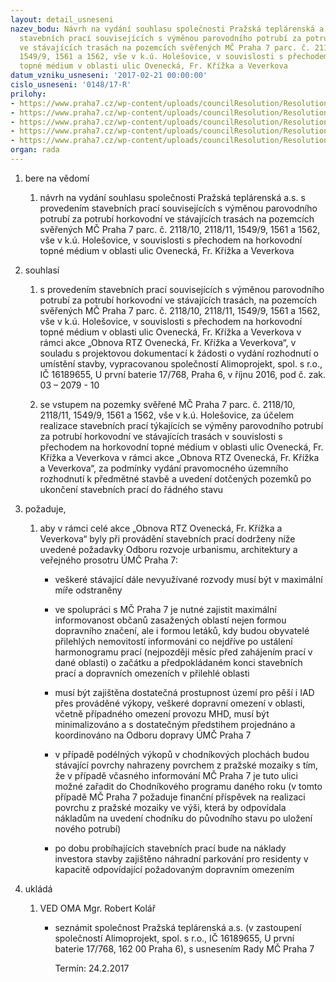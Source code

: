 ```yaml
---
layout: detail_usneseni
nazev_bodu: Návrh na vydání souhlasu společnosti Pražská teplárenská a.s. s provedením
  stavebních prací souvisejících s výměnou parovodního potrubí za potrubí horkovodní
  ve stávajících trasách na pozemcích svěřených MČ Praha 7 parc. č. 2118/10, 2118/11,
  1549/9, 1561 a 1562, vše v k.ú. Holešovice, v souvislosti s přechodem na horkovodní
  topné médium v oblasti ulic Ovenecká, Fr. Křížka a Veverkova
datum_vzniku_usneseni: '2017-02-21 00:00:00'
cislo_usneseni: '0148/17-R'
prilohy:
- https://www.praha7.cz/wp-content/uploads/councilResolution/Resolutions/28849/export/01_PTtrasy2017~168925.docx
- https://www.praha7.cz/wp-content/uploads/councilResolution/Resolutions/28849/export/02_DZobnRTZOvenFrKrizVever~168924.pdf
- https://www.praha7.cz/wp-content/uploads/councilResolution/Resolutions/28849/export/03_DZobnRTZOvenFrKrizVever~168923.pdf
- https://www.praha7.cz/wp-content/uploads/councilResolution/Resolutions/28849/export/04_DZobnRTZOvenFrKrizVever~168922.pdf
- https://www.praha7.cz/wp-content/uploads/councilResolution/Resolutions/28849/export/export~296715.pdf
organ: rada
---
```

<ol id="urzList" class="urzList_view"><li id="" class="urzClass1"><span name="1">bere na vědomí</span><ol class="urzOlClass"><li style="text-align: left;" id="" class="urzClass2"><span><p>návrh na vydání souhlasu společnosti Pražská teplárenská a.s. s provedením stavebních prací souvisejících s výměnou parovodního potrubí za potrubí horkovodní ve stávajících trasách na pozemcích svěřených MČ Praha 7 parc. č. 2118/10, 2118/11, 1549/9, 1561 a 1562, vše v k.ú. Holešovice, v souvislosti s přechodem na horkovodní topné médium v oblasti ulic Ovenecká, Fr. Křížka a Veverkova</p></span></li></ol></li><li id="" class="urzClass1"><span name="26">souhlasí</span><ol class="urzOlClass"><li style="text-align: left;" id="" class="urzClass2"><span><p>s provedením stavebních prací souvisejících s výměnou parovodního potrubí za potrubí horkovodní ve stávajících trasách, na pozemcích svěřených MČ Praha 7 parc. č. 2118/10, 2118/11, 1549/9, 1561 a 1562, vše v k.ú. Holešovice, v souvislosti s přechodem na horkovodní topné médium v oblasti ulic Ovenecká, Fr. Křížka a Veverkova v rámci akce „Obnova RTZ Ovenecká, Fr. Křížka a Veverkova“, v souladu s projektovou dokumentací k žádosti o vydání rozhodnutí o umístění stavby, vypracovanou společností Alimoprojekt, spol. s r.o., IČ 16189655, U první baterie 17/768, Praha 6, v říjnu 2016, pod č. zak. 03 – 2079 - 10<br></p></span></li><li style="text-align: left;" id="" class="urzClass2"><span><p>se vstupem na pozemky svěřené MČ Praha 7 parc. č. 2118/10, 2118/11, 1549/9, 1561 a 1562, vše v k.ú. Holešovice, za účelem realizace stavebních prací týkajících se výměny parovodního potrubí za potrubí horkovodní ve stávajících trasách v souvislosti s přechodem na horkovodní topné médium v oblasti ulic Ovenecká, Fr. Křížka a Veverkova v rámci akce „Obnova RTZ Ovenecká, Fr. Křížka a Veverkova“, za podmínky vydání pravomocného územního rozhodnutí k předmětné stavbě a uvedení dotčených pozemků po ukončení stavebních prací do řádného stavu</p></span></li></ol></li><li id="" class="urzClass1"><span name="63">požaduje,</span><ol id="" class="urzOlClass"><li style="text-align: left;" id="" class="urzClass2"><span><p>aby v rámci celé akce „Obnova RTZ Ovenecká, Fr. Křížka a Veverkova“ byly při provádění stavebních prací dodrženy níže uvedené požadavky Odboru rozvoje urbanismu, architektury a veřejného prosotru ÚMČ Praha 7:<br></p></span><ul class="urzUlClass"><li style="text-align: left;" id="" class="urzClass3"><span><p>veškeré stávající dále nevyužívané rozvody musí být v maximální míře odstraněny</p></span></li><li style="text-align: left;" id="" class="urzClass3"><span><p>ve spolupráci s MČ Praha 7 je nutné zajistit maximální informovanost občanů zasažených oblastí nejen formou dopravního značení, ale i formou letáků, kdy budou obyvatelé přilehlých nemovitostí informováni co nejdříve po ustálení harmonogramu prací (nejpozději měsíc před zahájením prací v dané oblasti) o začátku a předpokládaném konci stavebních prací a dopravních omezeních v přilehlé oblasti</p></span></li><li style="text-align: left;" id="" class="urzClass3"><span><p>musí být zajištěna dostatečná prostupnost území pro pěší i IAD přes prováděné výkopy, veškeré dopravní omezení v oblasti, včetně případného omezení provozu MHD, musí být minimalizováno a s dostatečným předstihem projednáno a koordinováno na Odboru dopravy ÚMČ Praha 7</p></span></li><li style="text-align: left;" id="" class="urzClass3"><span><p>v případě podélných výkopů v chodníkových plochách budou stávající povrchy nahrazeny povrchem z pražské mozaiky s tím, že v případě včasného informování MČ Praha 7 je tuto ulici možné zařadit do Chodníkového programu daného roku (v tomto případě MČ Praha 7 požaduje finanční příspěvek na realizaci povrchu z pražské mozaiky ve výši, která by odpovídala nákladům na uvedení chodníku do původního stavu po uložení nového potrubí)</p></span></li><li style="text-align: left;" id="" class="urzClass3"><span><p>po dobu probíhajících stavebních prací bude na náklady investora stavby zajištěno náhradní parkování pro residenty v kapacitě odpovídající požadovaným dopravním omezením</p></span></li></ul></li></ol></li><li class="urzClass1" id="urzUkoly"><span name="1">ukládá</span><ol class="urzOlClass"><li class="urzClass2"><span><p>VED OMA Mgr. Robert Kolář</p></span><ul class="urzUlClass"><li class="urzClass3"><span><p>seznámit společnost Pražská teplárenská a.s. (v zastoupení společností Alimoprojekt, spol. s r.o., IČ 16189655, U první baterie 17/768, 162 00 Praha 6), s usnesením Rady MČ Praha 7</p></span><span class="urzUkolTermin">  Termín:&nbsp;24.2.2017</span></li></ul></li></ol></li></ol>